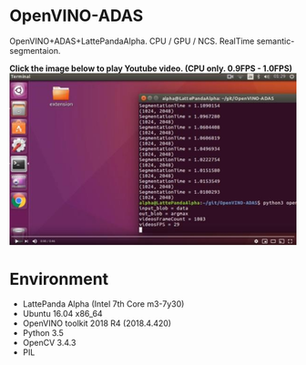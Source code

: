 # OpenVINO-ADAS
OpenVINO+ADAS+LattePandaAlpha. CPU / GPU / NCS. RealTime semantic-segmentaion.  
  
**Click the image below to play Youtube video. (CPU only. 0.9FPS - 1.0FPS)**  
[![sample](./media/sample.jpg)](https://youtu.be/R0dtm30qazM)  

# Environment
- LattePanda Alpha (Intel 7th Core m3-7y30)
- Ubuntu 16.04 x86_64
- OpenVINO toolkit 2018 R4 (2018.4.420)
- Python 3.5
- OpenCV 3.4.3
- PIL
